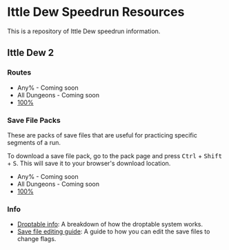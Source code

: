 # Ittle Dew Speedrun Resources

This is a repository of Ittle Dew speedrun information.

## Ittle Dew 2

### Routes
- Any% - Coming soon
- All Dungeons - Coming soon
- [100%](/Routes/100%25%20Route.md)

### Save File Packs
These are packs of save files that are useful for practicing specific segments of a run.

To download a save file pack, go to the pack page and press <kbd>Ctrl</kbd> + <kbd>Shift</kbd> + <kbd>S</kbd>. This will save it to your browser's download location.

- Any% - Coming soon
- All Dungeons - Coming soon
- [100%](/Saves/100%25.zip)

### Info
- [Droptable info](/Info/Droptable%20Data.md): A breakdown of how the droptable system works.
- [Save file editing guide](/Info/Save%20File%20Editing%20Guide.md): A guide to how you can edit the save files to change flags.